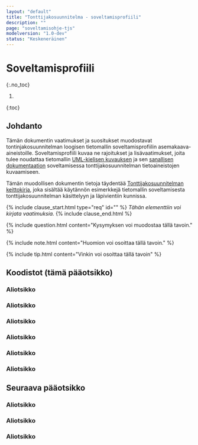 ```yaml
---
layout: "default"
title: "Tonttijakosuunnitelma - soveltamisprofiili"
description: ""
page: "soveltamisohje-tjs"
modelversion: "1.0-dev"
status: "Keskeneräinen"
---
```

# Soveltamisprofiili
{:.no_toc}

1. 
{:toc}

## Johdanto

Tämän dokumentin vaatimukset ja suositukset muodostavat tontinjakosuunnitelman loogisen tietomallin soveltamisprofiilin asemakaava-aineistoille. Soveltamisprofiili kuvaa ne rajoitukset ja lisävaatimukset, joita tulee noudattaa tietomallin [UML-kielisen kuvauksen](../../looginenmalli/uml/) ja sen [sanallisen dokumentaation](../../looginenmalli/dokumentaatio/) soveltamisessa tonttijakosuunnitelman tietoaineistojen kuvaamiseen.

Tämän muodollisen dokumentin tietoja täydentää [Tonttijakosuunnitelman keittokirja](./keittokirja.html), joka sisältää käytännön esimerkkejä tietomallin soveltamisesta tonttijakosuunnitelman käsittelyyn ja läpivientiin kunnissa.

{% include clause_start.html type="req" id="" %} <!-- id esim: prof-ak/vaat-kaavakohdelaji. Mitä type="req" tarkoittaa? -->
*Tähän elementtiin voi kirjata vaatimuksia.*
{% include clause_end.html %}

{% include question.html content="Kysymyksen voi muodostaa tällä tavoin." %}

{% include note.html content="Huomion voi osoittaa tällä tavoin." %}

{% include tip.html content="Vinkin voi osoittaa tällä tavoin" %}

<!-- **Koodi**: <http://uri.suomi.fi/codelist/rytj/RY_KaavamaaraysLaji_AK/code/01>  <- Tässä esimerkki, miten voidaan viitata suoraan koodiin koodistot-palvelussa. -->

## Koodistot (tämä pääotsikko)

### Aliotsikko

### Aliotsikko

### Aliotsikko

### Aliotsikko

### Aliotsikko

### Aliotsikko

## Seuraava pääotsikko

### Aliotsikko

### Aliotsikko

### Aliotsikko
